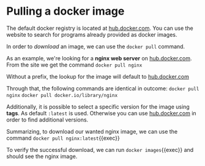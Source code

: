 # Pulling a docker image

The default docker registry is located at [hub.docker.com](https://hub.docker.com). You can use the website to search for programs already provided as docker images.

In order to *download* an image, we can use the `docker pull` command.

As an example, we're looking for a **nginx web server** on [hub.docker.com](https://hub.docker.com). From the site we get the command 
`docker pull nginx`

Without a prefix, the lookup for the image will default to [hub.docker.com](https://hub.docker.com)

Through that, the following commands are identical in outcome:
`docker pull nginx`
`docker pull docker.io/library/nginx`

Additionally, it is possible to select a specific version for the image using **tags**.
As default `:latest` is used. Otherwise you can use [hub.docker.com](https://hub.docker.com) in order to find additional versions. 

Summarizing, to download our wanted nginx image, we can use the command
`docker pull nginx:latest`{{exec}}

To verify the successful download, we can run `docker images`{{exec}} and should see the nginx image.
